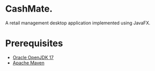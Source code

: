 # CashMate.
A retail management desktop application implemented using JavaFX.

# Prerequisites
- [Oracle OpenJDK 17](https://www.oracle.com/java/technologies/downloads/#java17)
- [Apache Maven](https://maven.apache.org/download.cgi)
